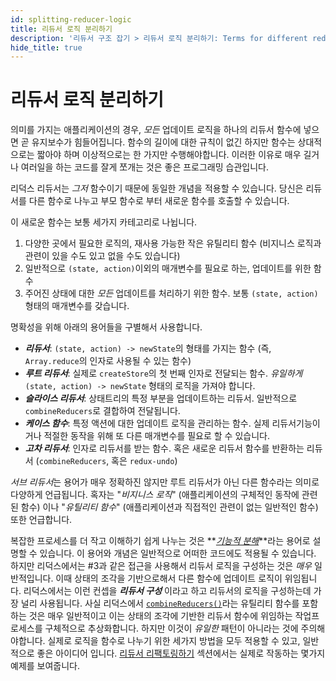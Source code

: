```yaml
---
id: splitting-reducer-logic
title: 리듀서 로직 분리하기
description: '리듀서 구조 잡기 > 리듀서 로직 분리하기: Terms for different reducer use cases'
hide_title: true
---
```


# 리듀서 로직 분리하기

의미를 가지는 애플리케이션의 경우, _모든_ 업데이트 로직을 하나의 리듀서 함수에 넣으면 곧 유지보수가 힘들어집니다. 함수의 길이에 대한 규칙이 없긴 하지만 함수는 상대적으로는 짧아야 하며 이상적으로는 한 가지만 수행해야합니다. 이러한 이유로 매우 길거나 여러일을 하는 코드를 잘게 쪼개는 것은 좋은 프로그래밍 습관입니다.

리덕스 리듀서는 _그저_ 함수이기 때문에 동일한 개념을 적용할 수 있습니다. 당신은 리듀서를 다른 함수로 나누고 부모 함수로 부터 새로운 함수를 호출할 수 있습니다.

이 새로운 함수는 보통 세가지 카테고리로 나뉩니다.

1. 다양한 곳에서 필요한 로직의, 재사용 가능한 작은 유틸리티 함수 (비지니스 로직과 관련이 있을 수도 있고 없을 수도 있습니다)
2. 일반적으로 `(state, action)`이외의 매개변수를 필요로 하는, 업데이트를 위한 함수
3. 주어진 상태에 대한 _모든_ 업데이트를 처리하기 위한 함수. 보통 `(state, action)`형태의 매개변수를 갖습니다.

명확성을 위해 아래의 용어들을 구별해서 사용합니다.

- **_리듀서_**: `(state, action) -> newState`의 형태를 가지는 함수 (즉, `Array.reduce`의 인자로 사용될 수 있는 함수)
- **_루트 리듀서_**: 실제로 `createStore`의 첫 번째 인자로 전달되는 함수. _유일하게_ `(state, action) -> newState` 형태의 로직을 가져야 합니다.
- **_슬라이스 리듀서_**: 상태트리의 특정 부분을 업데이트하는 리듀서. 일반적으로 `combineReducers`로 결합하여 전달됩니다.
- **_케이스 함수_**: 특정 액션에 대한 업데이트 로직을 관리하는 함수. 실제 리듀서기능이거나 적절한 동작을 위해 또 다른 매개변수를 필요로 할 수 있습니다.
- **_고차 리듀서_**: 인자로 리듀서를 받는 함수. 혹은 새로운 리듀서 함수를 반환하는 리듀서 (`combineReducers`, 혹은 `redux-undo`)

*서브 리듀서*는 용어가 매우 정확하진 않지만 루트 리듀서가 아닌 다른 함수라는 의미로 다양하게 언급됩니다. 혹자는 "_비지니스 로직_" (애플리케이션의 구체적인 동작에 관련된 함수) 이나 "_유틸리티 함수_" (애플리케이션과 직접적인 관련이 없는 일반적인 함수) 또한 언급합니다.

복잡한 프로세스를 더 작고 이해하기 쉽게 나누는 것은 **_[기능적 분해](http://stackoverflow.com/questions/947874/what-is-functional-decomposition)_**라는 용어로 설명할 수 있습니다. 이 용어와 개념은 일반적으로 어떠한 코드에도 적용될 수 있습니다. 하지만 리덕스에서는 #3과 같은 접근을 사용해서 리듀서 로직을 구성하는 것은 _매우_ 일반적입니다. 이때 상태의 조각을 기반으로해서 다른 함수에 업데이트 로직이 위임됩니다. 리덕스에서는 이런 컨셉을 **_리듀서 구성_** 이라고 하고 리듀서의 로직을 구성하는데 가장 널리 사용됩니다. 사실 리덕스에서 [`combineReducers()`](../../api/combineReducers.md)라는 유틸리티 함수를 포함하는 것은 매우 일반적이고 이는 상태의 조각에 기반한 리듀서 함수에 위임하는 작업프로세스를 구체적으로 추상화합니다. 하지만 이것이 _유일한_ 패턴이 아니라는 것에 주의해야합니다. 실제로 로직을 함수로 나누기 위한 세가지 방법을 모두 적용할 수 있고, 일반적으로 좋은 아이디어 입니다. [리듀서 리팩토링하기](./RefactoringReducersExample.md) 섹션에서는 실제로 작동하는 몇가지 예제를 보여줍니다.
